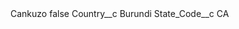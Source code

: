 <?xml version="1.0" encoding="UTF-8"?>
<CustomMetadata xmlns="http://soap.sforce.com/2006/04/metadata" xmlns:xsi="http://www.w3.org/2001/XMLSchema-instance" xmlns:xsd="http://www.w3.org/2001/XMLSchema">
    <label>Cankuzo</label>
    <protected>false</protected>
    <values>
        <field>Country__c</field>
        <value xsi:type="xsd:string">Burundi</value>
    </values>
    <values>
        <field>State_Code__c</field>
        <value xsi:type="xsd:string">CA</value>
    </values>
</CustomMetadata>
